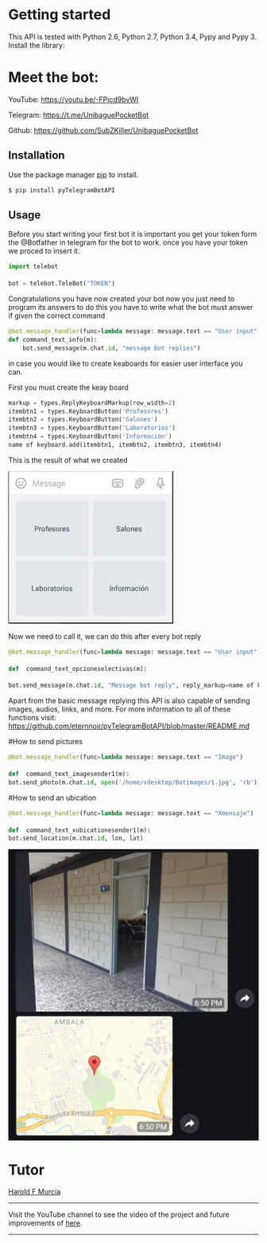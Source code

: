# Getting started

This API is tested with Python 2.6, Python 2.7, Python 3.4, Pypy and Pypy 3. Install the library:
# Meet the bot:
   YouTube: https://youtu.be/-FPjcd9bvWI
   
   Telegram: https://t.me/UnibaguePocketBot
   
   Github: https://github.com/SubZKiller/UnibaguePocketBot
## Installation

Use the package manager [pip](https://pip.pypa.io/en/stable/) to install.

```bash
$ pip install pyTelegramBotAPI
```

## Usage

Before you start writing your first bot it is important you get your token form the @Botfather in telegram for the bot to work.
once you have your token we proced to insert it.

```python
import telebot

bot = telebot.TeleBot("TOKEN")
```
Congratulations you have now created your bot now you just need to program its answers to do this you have to write what the bot must answer if given the correct command

```python
@bot.message_handler(func=lambda message: message.text == "User input")
def command_text_info(m):
    bot.send_message(m.chat.id, "message bot replies")
```
in case you would like to create keaboards for easier user interface you can.

First you must create the keay board

```python
markup = types.ReplyKeyboardMarkup(row_width=2)
itembtn1 = types.KeyboardButton('Profesores')
itembtn2 = types.KeyboardButton('Salones')
itembtn3 = types.KeyboardButton('Laboratorios')
itembtn4 = types.KeyboardButton('Información')
name of keyboard.add(itembtn1, itembtn2, itembtn3, itembtn4)
```
This is the result of what we created

![View-on-GitHub](https://raw.githubusercontent.com/SubZKiller/UnibaguePocketBot/master/images/teclado.jpg)



Now we need to call it, we can do this after every bot reply
```python
@bot.message_handler(func=lambda message: message.text == "User input")

def  command_text_opcioneselectivas(m):

bot.send_message(m.chat.id, "Message bot reply", reply_markup=name of keayboard)
```

Apart from the basic message replying this API is also capable of  sending images, audios, links, and more. 
For more information to all of these functions visit: https://github.com/eternnoir/pyTelegramBotAPI/blob/master/README.md

#How to send pictures
```python
@bot.message_handler(func=lambda message: message.text == "Image")

def  command_text_imagesender1(m):
bot.send_photo(m.chat.id, open('/home/vdesktop/Botimages/1.jpg', 'rb'))
```
#How to send an ubication
```python
@bot.message_handler(func=lambda message: message.text == "Xmensaje")

def  command_text_xubicationesender1(m):
bot.send_location(m.chat.id, lon, lat)
```

![View-on-GitHub](https://raw.githubusercontent.com/SubZKiller/UnibaguePocketBot/master/images/imagen%20y%20ubicacion.jpg)


# Tutor
[Harold F Murcia](www.haroldmurcia.com)


***
Visit the YouTube channel to see the video of the project and future improvements of [here](https://www.youtube.com/watch?v=4jBrwAoXW3M&t=2s).
***

